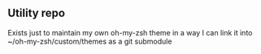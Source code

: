 ## Utility repo

Exists just to maintain my own oh-my-zsh theme in a way I can link it into ~/oh-my-zsh/custom/themes as a git submodule
